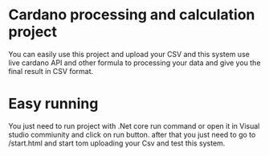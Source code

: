 # Cardano processing and calculation project
You can easily use this project and upload your CSV and this system use live cardano API and other formula to processing your data and give you the final result in CSV format.

# Easy running
You just need to run project with .Net core run command or open it in Visual studio commiunity and click on run button. after that you just need to go to /start.html and start tom uploading your Csv and test this system.
